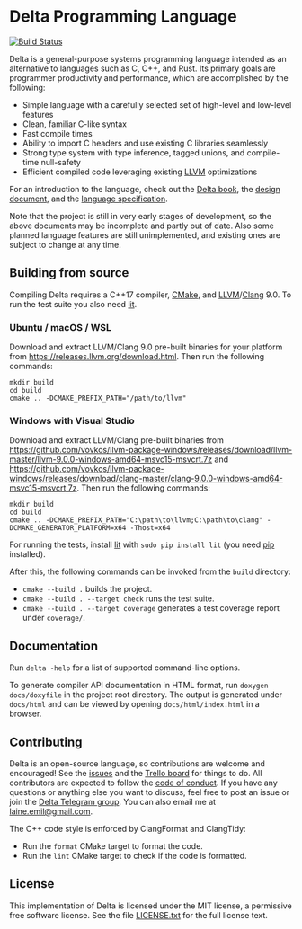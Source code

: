 # Delta Programming Language

[![Build Status](https://travis-ci.org/delta-lang/delta.svg?branch=master)](https://travis-ci.org/delta-lang/delta)

Delta is a general-purpose systems programming language intended as an
alternative to languages such as C, C++, and Rust. Its primary goals are
programmer productivity and performance, which are accomplished by the
following:

- Simple language with a carefully selected set of high-level and low-level features
- Clean, familiar C-like syntax
- Fast compile times
- Ability to import C headers and use existing C libraries seamlessly
- Strong type system with type inference, tagged unions, and compile-time null-safety
- Efficient compiled code leveraging existing [LLVM](https://llvm.org) optimizations

For an introduction to the language, check out the [Delta book](https://delta-lang.gitbook.io/delta-book/),
the [design document](docs/design.md), and the [language specification](docs/spec/spec.pdf).

Note that the project is still in very early stages of development, so the above
documents may be incomplete and partly out of date. Also some planned language
features are still unimplemented, and existing ones are subject to change at any time.

## Building from source

Compiling Delta requires a C++17 compiler, [CMake](https://cmake.org), and
[LLVM](https://llvm.org)/[Clang](https://clang.llvm.org) 9.0. To run the test
suite you also need [lit](https://llvm.org/docs/CommandGuide/lit.html).

### Ubuntu / macOS / WSL

Download and extract LLVM/Clang 9.0 pre-built binaries for your platform from
https://releases.llvm.org/download.html. Then run the following commands:

    mkdir build
    cd build
    cmake .. -DCMAKE_PREFIX_PATH="/path/to/llvm"

### Windows with Visual Studio

Download and extract LLVM/Clang pre-built binaries from
https://github.com/vovkos/llvm-package-windows/releases/download/llvm-master/llvm-9.0.0-windows-amd64-msvc15-msvcrt.7z
and https://github.com/vovkos/llvm-package-windows/releases/download/clang-master/clang-9.0.0-windows-amd64-msvc15-msvcrt.7z.
Then run the following commands:

    mkdir build
    cd build
    cmake .. -DCMAKE_PREFIX_PATH="C:\path\to\llvm;C:\path\to\clang" -DCMAKE_GENERATOR_PLATFORM=x64 -Thost=x64

For running the tests, install [lit](https://llvm.org/docs/CommandGuide/lit.html)
with `sudo pip install lit` (you need [pip](https://pip.pypa.io/en/stable/) installed).

After this, the following commands can be invoked from the `build` directory:

- `cmake --build .` builds the project.
- `cmake --build . --target check` runs the test suite.
- `cmake --build . --target coverage` generates a test coverage report under `coverage/`.

## Documentation

Run `delta -help` for a list of supported command-line options.

To generate compiler API documentation in HTML format, run `doxygen docs/doxyfile`
in the project root directory. The output is generated under `docs/html` and can be
viewed by opening `docs/html/index.html` in a browser.

## Contributing

Delta is an open-source language, so contributions are welcome and encouraged!
See the [issues](https://github.com/delta-lang/delta/issues) and
the [Trello board](https://trello.com/b/NIbkM4v2/delta) for things to do.
All contributors are expected to follow the [code of conduct](docs/CODE_OF_CONDUCT.md).
If you have any questions or anything else you want to discuss, feel free to
post an issue or join the [Delta Telegram group](https://t.me/deltalang).
You can also email me at [laine.emil@gmail.com](mailto:laine.emil@gmail.com).

The C++ code style is enforced by ClangFormat and ClangTidy:

- Run the `format` CMake target to format the code.
- Run the `lint` CMake target to check if the code is formatted.

## License

This implementation of Delta is licensed under the MIT license, a permissive
free software license. See the file [LICENSE.txt](LICENSE.txt) for the full
license text.
